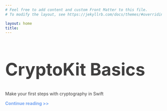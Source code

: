 ```yaml
---
# Feel free to add content and custom Front Matter to this file.
# To modify the layout, see https://jekyllrb.com/docs/themes/#overriding-theme-defaults

layout: home
title: 
---
```


<h1 style="font-size: 55px; color: #403F3F"><b>CryptoKit Basics</b></h1>
<p style="color: #403F3F">Make your first steps with cryptography in Swift</p>
<p style="color: #75A4F2"><b>Continue reading >></b></p>
